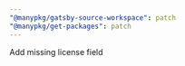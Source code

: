 ```yaml
---
"@manypkg/gatsby-source-workspace": patch
"@manypkg/get-packages": patch
---
```


Add missing license field
